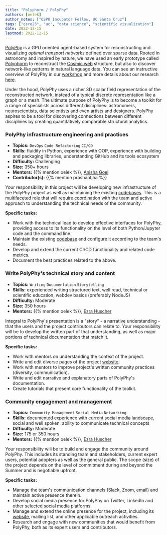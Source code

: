 ```yaml
---
title: "Polyphorm / PolyPhy"
authors: [oelek]
author_notes: ["OSPO Incubator Fellow, UC Santa Cruz"]
tags: ["osre23", "uc", "data science", "scientific visualization"]
date: 2022-12-15
lastmod: 2022-12-15
---
```


[PolyPhy](https://github.com/PolyPhyHub/PolyPhy) is a GPU oriented agent-based system for reconstructing and visualizing *optimal transport networks* defined over sparse data. Rooted in astronomy and inspired by nature, we have used an early prototype called [Polyphorm](https://github.com/CreativeCodingLab/Polyphorm) to reconstruct the [Cosmic web](https://youtu.be/5ILwq5OFuwY) structure, but also to discover network-like patterns in natural language data. You can see an instructive overview of PolyPhy in our [workshop](https://elek.pub/workshop_cross2022.html) and more details about our research [here](https://elek.pub/projects/Rhizome-Cosmology).

Under the hood, PolyPhy uses a richer 3D scalar field representation of the reconstructed network, instead of a typical discrete representation like a graph or a mesh. The ultimate purpose of PolyPhy is to become a toolkit for a range of specialists across different disciplines: astronomers, neuroscientists, data scientists and even artists and designers. PolyPhy aspires to be a tool for discovering connections between different disciplines by creating quantitatively comparable structural analytics.

### PolyPhy infrastructure engineering and practices

- **Topics:** `DevOps` `Code Refactoring` `CI/CD`
- **Skills:** fluidity in Python, experience with OOP, experience with building and packaging libraries, understanding GitHub and its tools ecosystem
- **Difficulty:** Challenging
- **Size:** 350+ hours
- **Mentors:** {{% mention oelek %}}, [Anisha Goel](mailto:anishagoel14@gmail.com)
- **Contributor(s):** {{% mention prashantjha %}}

Your responsibility in this project will be developing new infrastructure of the PolyPhy project as well as maintaining the existing [codebases](https://github.com/PolyPhyHub/). This is a multifaceted role that will require coordination with the team and active approach to understanding the technical needs of the community.

**Specific tasks:**
- Work with the technical lead to develop effective interfaces for PolyPhy, providing access to its functionality on the level of both Python/Jupyter code and the command line.
- Maintain the existing [codebase](https://github.com/PolyPhyHub/PolyPhy) and configure it according to the team's needs.
- Develop and extend the current CI/CD functionality and related code metrics.
- Document the best practices related to the above.

### Write PolyPhy's technical story and content

- **Topics:** `Writing` `Documentation` `Storytelling`
- **Skills:** experienced writing structured text, well read, technical or scientific education, webdev basics (preferably NodeJS)
- **Difficulty:** Moderate
- **Size:** 350 hours
- **Mentors:** {{% mention oelek %}}, [Ezra Huscher](mailto:ez@nmsu.edu)

Integral to PolyPhy's presentation is a "story" - a narrative understanding - that the users and the project contributors can relate to. Your responsibility will be to develop the written part of that understanding, as well as major portions of technical documentation that match it.

**Specific tasks:**
- Work with mentors on understanding the context of the project.
- Write and edit diverse pages of the project [website](https://www.polyphy.io).
- Work with mentors to improve project's written community practices (diversity, communication).
- Write and edit narrative and explanatory parts of PolyPhy's documentation.
- Create tutorials that present core functionality of the toolkit.

### Community engagement and management

- **Topics:** `Community Management` `Social Media` `Networking`
- **Skills:** documented experience with current social media landscape, social and well spoken, ability to communicate technical concepts
- **Difficulty:** Moderate
- **Size:** 175 or 350 hours
- **Mentors:** {{% mention oelek %}}, [Ezra Huscher](mailto:ez@nmsu.edu)

Your responsibility will be to build and engage the community around PolyPhy. This includes its standing team and stakeholders, current expert users, potential adopters as well as the general public. The scope (size) of the project depends on the level of commitment during and beyond the Summer and is negotiable upfront.

**Specific tasks:**
- Manage the team's communication channels (Slack, Zoom, email) and maintain active presence therein.
- Develop social media presence for PolyPhy on Twitter, LinkedIn and other selected social media platforms.
- Manage and extend the online presence for the project, including its [website](https://polyphy.io), mailing list, and other applicable outreach activities.
- Research and engage with new communities that would benefit from PolyPhy, both as its expert users and contributors.